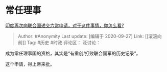# 常任理事
[印度再次向联合国递交六常申请，对于这件事情，你怎么看?](https://www.zhihu.com/question/332253691/answer/1495987868)

> Author: #Anonymity
> Last update: [编辑于 2020-09-27]
> Link: [[滚滚向前]]
> Tag: #历史 #时政
> 评论区：
> 泛讨论：

成为常任理事国的资格，其实是“有重创/打败联合国军的历史记录”。

这个申请，得上帝来批。
